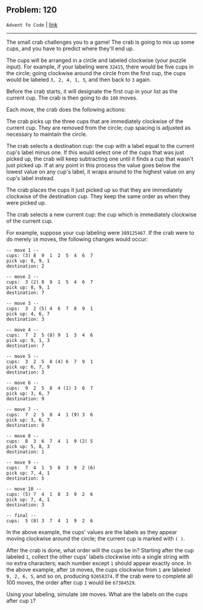 Problem: 120
---

`Advent fo Code` | [link](https://adventofcode.com/2020/day/23)

---

The small crab challenges you to a game! The crab is going to mix
up some cups, and you have to predict where they'll end up.

The cups will be arranged in a circle and labeled clockwise (your
puzzle input). For example, if your labeling were `32415`, there
would be five cups in the circle; going clockwise around the circle
from the first cup, the cups would be labeled `3, 2, 4, 1, 5`, and
then back to `3` again.

Before the crab starts, it will designate the first cup in your
list as the current cup. The crab is then going to do `100` moves.

Each move, the crab does the following actions:

The crab picks up the three cups that are immediately clockwise of
the current cup. They are removed from the circle; cup spacing
is adjusted as necessary to maintain the circle.

The crab selects a destination cup: the cup with a label equal to
the current cup's label minus one. If this would select one of the
cups that was just picked up, the crab will keep subtracting one
until it finds a cup that wasn't just picked up. If at any point
in this process the value goes below the lowest value on any cup's
label, it wraps around to the highest value on any cup's label
instead.

The crab places the cups it just picked up so that they are
immediately clockwise of the destination cup. They keep the
same order as when they were picked up.

The crab selects a new current cup: the cup which is immediately
clockwise of the current cup.

For example, suppose your cup labeling were `389125467`. If the
crab were to do merely `10` moves, the following changes would
occur:
```
-- move 1 --
cups: (3) 8  9  1  2  5  4  6  7 
pick up: 8, 9, 1
destination: 2

-- move 2 --
cups:  3 (2) 8  9  1  5  4  6  7 
pick up: 8, 9, 1
destination: 7

-- move 3 --
cups:  3  2 (5) 4  6  7  8  9  1 
pick up: 4, 6, 7
destination: 3

-- move 4 --
cups:  7  2  5 (8) 9  1  3  4  6 
pick up: 9, 1, 3
destination: 7

-- move 5 --
cups:  3  2  5  8 (4) 6  7  9  1 
pick up: 6, 7, 9
destination: 3

-- move 6 --
cups:  9  2  5  8  4 (1) 3  6  7 
pick up: 3, 6, 7
destination: 9

-- move 7 --
cups:  7  2  5  8  4  1 (9) 3  6 
pick up: 3, 6, 7
destination: 8

-- move 8 --
cups:  8  3  6  7  4  1  9 (2) 5 
pick up: 5, 8, 3
destination: 1

-- move 9 --
cups:  7  4  1  5  8  3  9  2 (6)
pick up: 7, 4, 1
destination: 5

-- move 10 --
cups: (5) 7  4  1  8  3  9  2  6 
pick up: 7, 4, 1
destination: 3

-- final --
cups:  5 (8) 3  7  4  1  9  2  6 
```

In the above example, the cups' values are the labels as they
appear moving clockwise around the circle; the current cup is
marked with `( )`.

After the crab is done, what order will the cups be in? Starting
after the cup labeled `1`, collect the other cups' labels
clockwise into a single string with no extra characters; each
number except `1` should appear exactly once. In the above example,
after `10` moves, the cups clockwise from `1` are labeled
`9, 2, 6, 5`, and so on, producing `92658374`. If the crab were
to complete all 100 moves, the order after cup `1` would be `67384529`.

Using your labeling, simulate `100` moves. What are the labels on
the cups after cup `1`?
